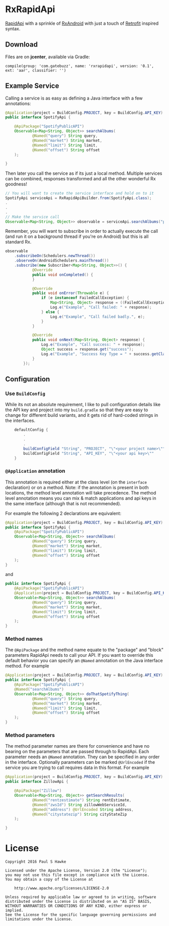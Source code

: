 # RxRapidApi
[RapidApi](https://www.rapidapi.com/) with a sprinkle of [RxAndroid](https://github.com/ReactiveX/RxAndroid) with just a touch of [Retrofit](https://github.com/square/retrofit) inspired syntax.

## Download

Files are on **jcenter**, available via Gradle:
```
compile(group: 'com.gatebuzz', name: 'rxrapidapi', version: '0.1', ext: 'aar', classifier: '')
```

## Example Service
Calling a service is as easy as defining a Java interface with a few annotations:

```java
@Application(project = BuildConfig.PROJECT, key = BuildConfig.API_KEY)
public interface SpotifyApi {

    @ApiPackage("SpotifyPublicAPI")
    Observable<Map<String, Object>> searchAlbums(
            @Named("query") String query,
            @Named("market") String market,
            @Named("limit") String limit,
            @Named("offset") String offset
    );

}
```
Then later you call the service as if its just a local method.  Multiple services can be combined, responses transformed and all the other wonderful Rx goodness!

```java
// You will want to create the service interface and hold on to it
SpotifyApi serviceApi = RxRapidApiBuilder.from(SpotifyApi.class);
.
.
.
// Make the service call
Observable<Map<String, Object>> observable = serviceApi.searchAlbums("panic at the disco", "", "", "");
```
Remember, you will want to subscribe in order to actually execute the call (and run it on a background thread if you're on Android) but this is all standard Rx.

```java
observable
    .subscribeOn(Schedulers.newThread())
    .observeOn(AndroidSchedulers.mainThread())
    .subscribe(new Subscriber<Map<String, Object>>() {
            @Override
            public void onCompleted() {
            }

            @Override
            public void onError(Throwable e) {
                if (e instanceof FailedCallException) {
                    Map<String, Object> response = ((FailedCallException) e).getResponse();
                    Log.e("Example", "Call failed: " + response);
                } else {
                    Log.e("Example", "Call failed badly.", e);
                }
            }

            @Override
            public void onNext(Map<String, Object> response) {
                Log.e("Example", "Call success: " + response);
                Object success = response.get("success");
                Log.e("Example", "Success Key Type = " + success.getClass().getSimpleName());
            }
        });
```

## Configuration
### Use ```BuildConfig```
While its not an absolute requirement, I like to pull configuration details like the API key and project into my ```build.gradle``` so that they are easy to change for different build variants, and it gets rid of hard-coded strings in the interfaces.
```java
    defaultConfig {
        .
        .
        .
        buildConfigField "String", "PROJECT", "\"<your project name>\""
        buildConfigField "String", "API_KEY", "\"<your api key>\""
    }
```
### ```@Application``` annotation

This annotation is required either at the class level (on the ```interface``` declaration) or on a method.  Note: if the annotation is present in both locations, the method level annotation will take precedence.  The method level annotation means you can mix & match applications and api keys in the same interface (although that is not recommended).

For example the following 2 declarations are equivalent:

```java
@Application(project = BuildConfig.PROJECT, key = BuildConfig.API_KEY)
public interface SpotifyApi {
    @ApiPackage("SpotifyPublicAPI")
    Observable<Map<String, Object>> searchAlbums(
            @Named("query") String query,
            @Named("market") String market,
            @Named("limit") String limit,
            @Named("offset") String offset
    );
}
```
and
```java
public interface SpotifyApi {
    @ApiPackage("SpotifyPublicAPI")
    @Application(project = BuildConfig.PROJECT, key = BuildConfig.API_KEY)
    Observable<Map<String, Object>> searchAlbums(
            @Named("query") String query,
            @Named("market") String market,
            @Named("limit") String limit,
            @Named("offset") String offset
    );
}
```
### Method names

The ```@ApiPackage``` and the method name equate to the "package" and "block" parameters RapidApi needs to call your API.  If you want to
override this default behavior you can specify an ```@Named``` annotation on the Java interface method.  For example

```java
@Application(project = BuildConfig.PROJECT, key = BuildConfig.API_KEY)
public interface SpotifyApi {
    @ApiPackage("SpotifyPublicAPI")
    @Named("searchAlbums")
    Observable<Map<String, Object>> doThatSpotifyThing(
            @Named("query") String query,
            @Named("market") String market,
            @Named("limit") String limit,
            @Named("offset") String offset
    );
}
```

### Method parameters

The method parameter names are there for convenience and have no bearing on the parameters that are passed through to RapidApi.
Each parameter needs an ```@Named``` annotation.  They can be specified in any order in the interface.  Optionally parameters
can be marked ```@UrlEncoded``` if the service you are trying to call requires data in this format.  For example

```java
@Application(project = BuildConfig.PROJECT, key = BuildConfig.API_KEY)
public interface ZillowApi {

    @ApiPackage("Zillow")
    Observable<Map<String, Object>> getSearchResults(
            @Named("rentzestimate") String rentEstimate,
            @Named("zwsId") String zillowWebServiceId,
            @Named("address") @UrlEncoded String address,
            @Named("citystatezip") String cityStateZip
    );

}
```

# License
    Copyright 2016 Paul S Hawke

    Licensed under the Apache License, Version 2.0 (the "License");
    you may not use this file except in compliance with the License.
    You may obtain a copy of the License at

        http://www.apache.org/licenses/LICENSE-2.0

    Unless required by applicable law or agreed to in writing, software
    distributed under the License is distributed on an "AS IS" BASIS,
    WITHOUT WARRANTIES OR CONDITIONS OF ANY KIND, either express or implied.
    See the License for the specific language governing permissions and
    limitations under the License.
